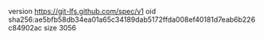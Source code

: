 version https://git-lfs.github.com/spec/v1
oid sha256:ae5bfb58db34ea01a65c34189dab5172ffda008ef40181d7eab6b226c84902ac
size 3056
